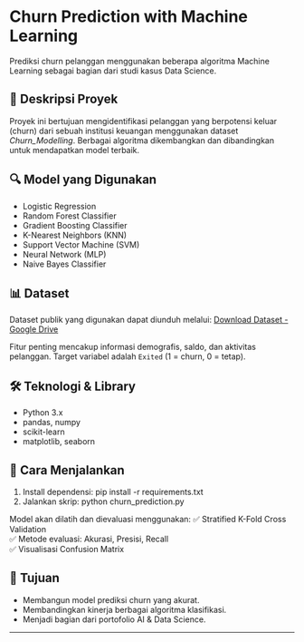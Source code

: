 # Churn Prediction with Machine Learning

Prediksi churn pelanggan menggunakan beberapa algoritma Machine Learning sebagai bagian dari studi kasus Data Science.

## 📌 Deskripsi Proyek
Proyek ini bertujuan mengidentifikasi pelanggan yang berpotensi keluar (churn) dari sebuah institusi keuangan menggunakan dataset *Churn_Modelling*. Berbagai algoritma dikembangkan dan dibandingkan untuk mendapatkan model terbaik.

## 🔍 Model yang Digunakan
- Logistic Regression
- Random Forest Classifier
- Gradient Boosting Classifier
- K-Nearest Neighbors (KNN)
- Support Vector Machine (SVM)
- Neural Network (MLP)
- Naive Bayes Classifier

## 📊 Dataset
Dataset publik yang digunakan dapat diunduh melalui:
[Download Dataset - Google Drive](https://drive.google.com/uc?export=download&id=1-hU2LbBBbip_9bdxko6Z6RrRrsBt90IC)

Fitur penting mencakup informasi demografis, saldo, dan aktivitas pelanggan. Target variabel adalah `Exited` (1 = churn, 0 = tetap).

## 🛠️ Teknologi & Library
- Python 3.x
- pandas, numpy
- scikit-learn
- matplotlib, seaborn

## 🚀 Cara Menjalankan
1. Install dependensi:
   pip install -r requirements.txt
2. Jalankan skrip:
   python churn_prediction.py


Model akan dilatih dan dievaluasi menggunakan:
✅ Stratified K-Fold Cross Validation  
✅ Metode evaluasi: Akurasi, Presisi, Recall  
✅ Visualisasi Confusion Matrix  

## 🎯 Tujuan
- Membangun model prediksi churn yang akurat.
- Membandingkan kinerja berbagai algoritma klasifikasi.
- Menjadi bagian dari portofolio AI & Data Science.

---
